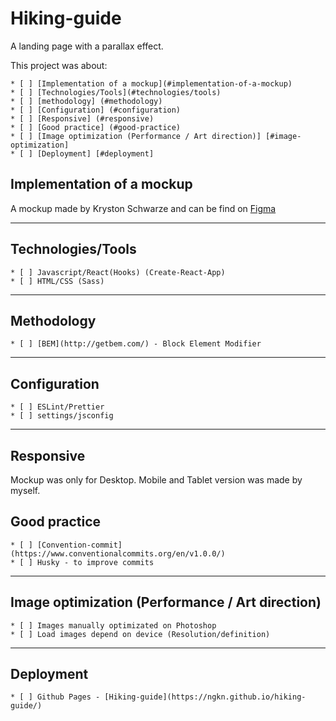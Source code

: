 # Hiking-guide

A landing page with a parallax effect.

This project was about:

    * [ ] [Implementation of a mockup](#implementation-of-a-mockup)
    * [ ] [Technologies/Tools](#technologies/tools)
    * [ ] [methodology] (#methodology)
    * [ ] [Configuration] (#configuration)
    * [ ] [Responsive] (#responsive)
    * [ ] [Good practice] (#good-practice)
    * [ ] [Image optimization (Performance / Art direction)] [#image-optimization]
    * [ ] [Deployment] [#deployment]

## Implementation of a mockup

A mockup made by Kryston Schwarze and can be find on [Figma](https://www.figma.com/community/file/788675347108478517)

---

## Technologies/Tools

    * [ ] Javascript/React(Hooks) (Create-React-App)
    * [ ] HTML/CSS (Sass)

---

## Methodology

    * [ ] [BEM](http://getbem.com/) - Block Element Modifier

---

## Configuration

    * [ ] ESLint/Prettier
    * [ ] settings/jsconfig

---

## Responsive

Mockup was only for Desktop. Mobile and Tablet version was made by myself.

## Good practice

    * [ ] [Convention-commit](https://www.conventionalcommits.org/en/v1.0.0/)
    * [ ] Husky - to improve commits

---

## Image optimization (Performance / Art direction)

    * [ ] Images manually optimizated on Photoshop
    * [ ] Load images depend on device (Resolution/definition)

---

## Deployment

    * [ ] Github Pages - [Hiking-guide](https://ngkn.github.io/hiking-guide/)
